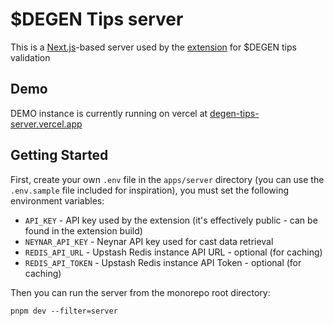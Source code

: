 # $DEGEN Tips server

This is a [Next.js](https://nextjs.org/)-based server used by the [extension](/apps/extension/README.md) for $DEGEN tips validation

## Demo

DEMO instance is currently running on vercel at [degen-tips-server.vercel.app](https://degen-tips-server.vercel.app)

## Getting Started

First, create your own `.env` file in the `apps/server` directory (you can use the `.env.sample` file included for inspiration), you must set the following environment variables:

- `API_KEY` - API key used by the extension (it's effectively public - can be found in the extension build)
- `NEYNAR_API_KEY` - Neynar API key used for cast data retrieval
- `REDIS_API_URL` - Upstash Redis instance API URL - optional (for caching)
- `REDIS_API_TOKEN` - Upstash Redis instance API Token - optional (for caching)

Then you can run the server from the monorepo root directory:

```
pnpm dev --filter=server
```
